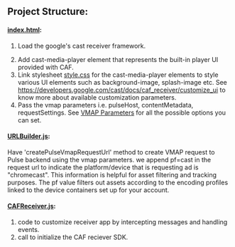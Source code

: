 ## Project Structure:
#### [index.html](../index.html):
1. Load the google's cast receiver framework.
<script type="text/javascript" src="//www.gstatic.com/cast/sdk/libs/caf_receiver/v3/cast_receiver_framework.js"></script>
2. Add cast-media-player element  that represents the built-in player UI provided with CAF.
3. Link stylesheet [style.css](../css/style.css) for the cast-media-player elements to style various UI elements such  as background-image, splash-image etc.
   See https://developers.google.com/cast/docs/caf_receiver/customize_ui to know more about available customization parameters.
4. Pass the vmap parameters i.e. pulseHost, contentMetadata, requestSettings. See [VMAP Parameters](vmap-parameters.md) for all the possible options you can set.

#### [URLBuilder.js](../src/URLBuilder.js):
Have 'createPulseVmapRequestUrl' method to create VMAP request to Pulse backend using the vmap parameters.
we append pf=cast in the request url to indicate the platform/device that is requesting ad is "chromecast". This information is helpful for asset filtering and tracking purposes.
The pf value filters out assets according to the encoding profiles linked to the device containers set up for your account.

#### [CAFReceiver.js](../src/CafReceiver.js):
1. code to customize receiver app by intercepting messages and handling events.
2. call to initialize the CAF reciever SDK.
